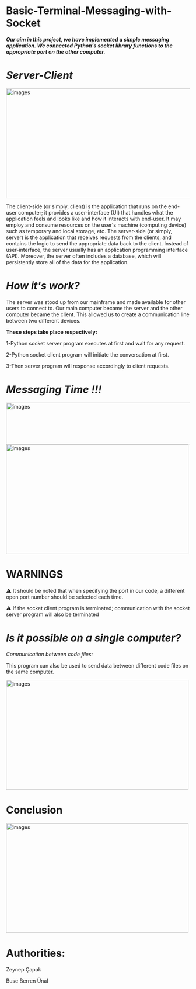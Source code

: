 # Basic-Terminal-Messaging-with-Socket 
<b><i> Our aim in this project, we have implemented a simple messaging application. We connected Python's socket library functions to the appropriate port on the other computer.</i></b>

# <i> Server-Client </i>

<img src="https://github.com/zankye13/Basic-Terminal-Messaging-with-Socket/assets/147637348/ec303568-e406-4348-9eab-22a9b876ffff" alt="images"  width="600" height="300">


The client-side (or simply, client) is the application that runs on the end-user computer; it provides a user-interface (UI) that handles what the application feels and looks like and how it interacts with end-user. It may employ and consume resources on the user's machine (computing device) such as temporary and local storage, etc.
The server-side (or simply, server) is the application that receives requests from the clients, and contains the logic to send the appropriate data back to the client. Instead of user-interface, the server usually has an application programming interface (API). Moreover, the server often includes a database, which will persistently store all of the data for the application.

# <i> How it's work? </i>

The server was stood up from our mainframe and made available for other users to connect to. Our main computer became the server and the other computer became the client. This allowed us to create a communication line between two different devices.

<b>These steps take place respectively:</b>

1-Python socket server program executes at first and wait for any request.

2-Python socket client program will initiate the conversation at first.

3-Then server program will response accordingly to client requests.

# <i> Messaging Time  !!! </i>
<img src="https://github.com/zankye13/Basic-Terminal-Messaging-with-Socket/assets/147637348/48aa01e3-2fe6-4f74-a0a5-e6077ac2f920" alt="images"  width="800" height="114">

<img src="https://github.com/zankye13/Basic-Terminal-Messaging-with-Socket/assets/147637348/cb4a6007-7f68-4cca-9ae3-55e816adac9a" alt="images"  width="500" height="300">



# WARNINGS

:warning: It should be noted that when specifying the port in our code, a different open port number should be selected each time.

:warning: If the socket client program is terminated; communication with the socket server program will also be terminated


#  <i> Is it possible on a single computer? </i>

<i>Communication between code files:</i>

This program can also be used to send data between different code files on the same computer.

<img src="https://github.com/zankye13/Basic-Terminal-Messaging-with-Socket/assets/147637348/5e4840fd-2f62-485c-b408-1377c64fb858" alt="images"  width="500" height="300">


# Conclusion

<img src="https://github.com/zankye13/Basic-Terminal-Messaging-with-Socket/assets/147637348/7ffb7114-e4bb-4109-99db-7a58c351792f" alt="images"  width="500" height="300">

# Authorities:

Zeynep Çapak

Buse Berren Ünal
